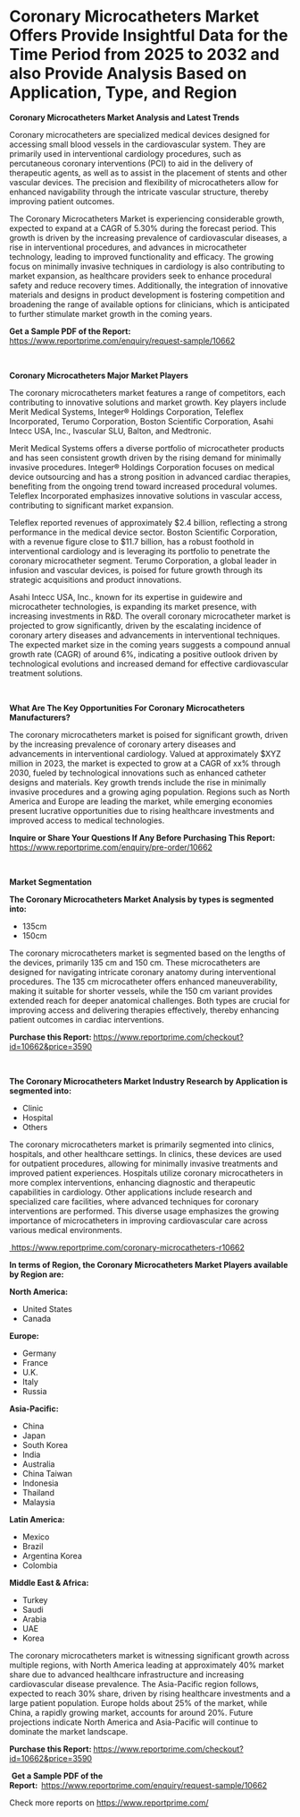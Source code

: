 <p><h1>Coronary Microcatheters Market Offers Provide Insightful Data for the Time Period from 2025 to 2032 and also Provide Analysis Based on Application, Type, and Region</h1></p><p><strong>Coronary Microcatheters Market Analysis and Latest Trends</strong></p>
<p><p>Coronary microcatheters are specialized medical devices designed for accessing small blood vessels in the cardiovascular system. They are primarily used in interventional cardiology procedures, such as percutaneous coronary interventions (PCI) to aid in the delivery of therapeutic agents, as well as to assist in the placement of stents and other vascular devices. The precision and flexibility of microcatheters allow for enhanced navigability through the intricate vascular structure, thereby improving patient outcomes.</p><p>The Coronary Microcatheters Market is experiencing considerable growth, expected to expand at a CAGR of 5.30% during the forecast period. This growth is driven by the increasing prevalence of cardiovascular diseases, a rise in interventional procedures, and advances in microcatheter technology, leading to improved functionality and efficacy. The growing focus on minimally invasive techniques in cardiology is also contributing to market expansion, as healthcare providers seek to enhance procedural safety and reduce recovery times. Additionally, the integration of innovative materials and designs in product development is fostering competition and broadening the range of available options for clinicians, which is anticipated to further stimulate market growth in the coming years.</p></p>
<p><strong>Get a Sample PDF of the Report:&nbsp;</strong> <a href="https://www.reportprime.com/enquiry/request-sample/10662?utm_campaign=2443&utm_medium=2&utm_source=Github&utm_content=ia&utm_term=20032025&utm_id=coronary-microcatheters">https://www.reportprime.com/enquiry/request-sample/10662</a></p>
<p>&nbsp;</p>
<p><strong>Coronary Microcatheters Major Market Players</strong></p>
<p><p>The coronary microcatheters market features a range of competitors, each contributing to innovative solutions and market growth. Key players include Merit Medical Systems, Integer® Holdings Corporation, Teleflex Incorporated, Terumo Corporation, Boston Scientific Corporation, Asahi Intecc USA, Inc., Ivascular SLU, Balton, and Medtronic. </p><p>Merit Medical Systems offers a diverse portfolio of microcatheter products and has seen consistent growth driven by the rising demand for minimally invasive procedures. Integer® Holdings Corporation focuses on medical device outsourcing and has a strong position in advanced cardiac therapies, benefiting from the ongoing trend toward increased procedural volumes. Teleflex Incorporated emphasizes innovative solutions in vascular access, contributing to significant market expansion.</p><p>Teleflex reported revenues of approximately $2.4 billion, reflecting a strong performance in the medical device sector. Boston Scientific Corporation, with a revenue figure close to $11.7 billion, has a robust foothold in interventional cardiology and is leveraging its portfolio to penetrate the coronary microcatheter segment. Terumo Corporation, a global leader in infusion and vascular devices, is poised for future growth through its strategic acquisitions and product innovations.</p><p>Asahi Intecc USA, Inc., known for its expertise in guidewire and microcatheter technologies, is expanding its market presence, with increasing investments in R&D. The overall coronary microcatheter market is projected to grow significantly, driven by the escalating incidence of coronary artery diseases and advancements in interventional techniques. The expected market size in the coming years suggests a compound annual growth rate (CAGR) of around 6%, indicating a positive outlook driven by technological evolutions and increased demand for effective cardiovascular treatment solutions.</p></p>
<p>&nbsp;</p>
<p><strong>What Are The Key Opportunities For Coronary Microcatheters Manufacturers?</strong></p>
<p><p>The coronary microcatheters market is poised for significant growth, driven by the increasing prevalence of coronary artery diseases and advancements in interventional cardiology. Valued at approximately $XYZ million in 2023, the market is expected to grow at a CAGR of xx% through 2030, fueled by technological innovations such as enhanced catheter designs and materials. Key growth trends include the rise in minimally invasive procedures and a growing aging population. Regions such as North America and Europe are leading the market, while emerging economies present lucrative opportunities due to rising healthcare investments and improved access to medical technologies.</p></p>
<p><strong>Inquire or Share Your Questions If Any Before Purchasing This Report:</strong> <a href="https://www.reportprime.com/enquiry/pre-order/10662?utm_campaign=2443&utm_medium=2&utm_source=Github&utm_content=ia&utm_term=20032025&utm_id=coronary-microcatheters">https://www.reportprime.com/enquiry/pre-order/10662</a></p>
<p>&nbsp;</p>
<p><strong>Market Segmentation</strong></p>
<p><strong>The Coronary Microcatheters Market Analysis by types is segmented into:</strong></p>
<p><ul><li>135cm</li><li>150cm</li></ul></p>
<p><p>The coronary microcatheters market is segmented based on the lengths of the devices, primarily 135 cm and 150 cm. These microcatheters are designed for navigating intricate coronary anatomy during interventional procedures. The 135 cm microcatheter offers enhanced maneuverability, making it suitable for shorter vessels, while the 150 cm variant provides extended reach for deeper anatomical challenges. Both types are crucial for improving access and delivering therapies effectively, thereby enhancing patient outcomes in cardiac interventions.</p></p>
<p><strong>Purchase this Report:&nbsp;</strong><a href="https://www.reportprime.com/checkout?id=10662&price=3590&utm_campaign=2443&utm_medium=2&utm_source=Github&utm_content=ia&utm_term=20032025&utm_id=coronary-microcatheters">https://www.reportprime.com/checkout?id=10662&price=3590</a></p>
<p>&nbsp;</p>
<p><strong>The Coronary Microcatheters Market Industry Research by Application is segmented into:</strong></p>
<p><ul><li>Clinic</li><li>Hospital</li><li>Others</li></ul></p>
<p><p>The coronary microcatheters market is primarily segmented into clinics, hospitals, and other healthcare settings. In clinics, these devices are used for outpatient procedures, allowing for minimally invasive treatments and improved patient experiences. Hospitals utilize coronary microcatheters in more complex interventions, enhancing diagnostic and therapeutic capabilities in cardiology. Other applications include research and specialized care facilities, where advanced techniques for coronary interventions are performed. This diverse usage emphasizes the growing importance of microcatheters in improving cardiovascular care across various medical environments.</p></p>
<p><a href="https://www.reportprime.com/coronary-microcatheters-r10662?utm_campaign=2443&utm_medium=2&utm_source=Github&utm_content=ia&utm_term=20032025&utm_id=coronary-microcatheters">&nbsp;https://www.reportprime.com/coronary-microcatheters-r10662</a></p>
<p><strong>In terms of Region, the Coronary Microcatheters Market Players available by Region are:</strong></p>
<p>
    <p> <strong> North America: </strong>
        <ul>
            <li>United States</li>
            <li>Canada</li>
        </ul>
        </p> 
    <p> <strong> Europe: </strong>
        <ul>
            <li>Germany</li>
            <li>France</li>
            <li>U.K.</li>
            <li>Italy</li>
            <li>Russia</li>
        </ul>
        </p> 
    <p> <strong> Asia-Pacific: </strong>
        <ul>
            <li>China</li>
            <li>Japan</li>
            <li>South Korea</li>
            <li>India</li>
            <li>Australia</li>
            <li>China Taiwan</li>
            <li>Indonesia</li>
            <li>Thailand</li>
            <li>Malaysia</li>
        </ul>
        </p> 
    <p> <strong> Latin America: </strong>
        <ul>
            <li>Mexico</li>
            <li>Brazil</li>
            <li>Argentina Korea</li>
            <li>Colombia</li>
        </ul>
        </p> 
    <p> <strong> Middle East & Africa: </strong>
        <ul>
            <li>Turkey</li>
            <li>Saudi</li>
            <li>Arabia</li>
            <li>UAE</li>
            <li>Korea</li>
        </ul>
    </p>
    </p>
<p><p>The coronary microcatheters market is witnessing significant growth across multiple regions, with North America leading at approximately 40% market share due to advanced healthcare infrastructure and increasing cardiovascular disease prevalence. The Asia-Pacific region follows, expected to reach 30% share, driven by rising healthcare investments and a large patient population. Europe holds about 25% of the market, while China, a rapidly growing market, accounts for around 20%. Future projections indicate North America and Asia-Pacific will continue to dominate the market landscape.</p></p>
<p><strong>Purchase this Report: </strong><a href="https://www.reportprime.com/checkout?id=10662&price=3590&utm_campaign=2443&utm_medium=2&utm_source=Github&utm_content=ia&utm_term=20032025&utm_id=coronary-microcatheters">https://www.reportprime.com/checkout?id=10662&price=3590</a></p>
<p>&nbsp;<strong>Get a Sample PDF of the Report:&nbsp;&nbsp;</strong><a href="https://www.reportprime.com/enquiry/request-sample/10662?utm_campaign=2443&utm_medium=2&utm_source=Github&utm_content=ia&utm_term=20032025&utm_id=coronary-microcatheters">https://www.reportprime.com/enquiry/request-sample/10662</a></p>
<p><strong></strong></p>
<p>Check more reports on <a href="https://www.reportprime.com/?utm_campaign=2443&utm_medium=2&utm_source=Github&utm_content=ia&utm_term=20032025&utm_id=coronary-microcatheters">https://www.reportprime.com/</a></p>